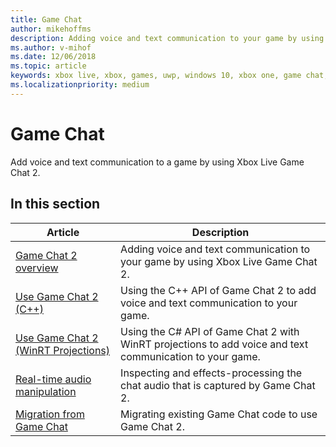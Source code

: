 ```yaml
---
title: Game Chat
author: mikehoffms
description: Adding voice and text communication to your game by using Xbox Live Game Chat 2.
ms.author: v-mihof
ms.date: 12/06/2018
ms.topic: article
keywords: xbox live, xbox, games, uwp, windows 10, xbox one, game chat, game chat 2, voice communication
ms.localizationpriority: medium
---
```


# Game Chat

Add voice and text communication to a game by using Xbox Live Game Chat 2.


## In this section

| Article | Description |
|---------|-------------|
| [Game Chat 2 overview](game-chat-2-overview.md) | Adding voice and text communication to your game by using Xbox Live Game Chat 2. |
| [Use Game Chat 2 (C++)](using-game-chat-2.md) | Using the C++ API of Game Chat 2 to add voice and text communication to your game. |
| [Use Game Chat 2 (WinRT Projections)](using-game-chat-2-winrt.md) | Using the C# API of Game Chat 2 with WinRT projections to add voice and text communication to your game. |
| [Real-time audio manipulation](real-time-audio-manipulation.md) | Inspecting and effects-processing the chat audio that is captured by Game Chat 2. |
| [Migration from Game Chat](game-chat-2-migration.md) | Migrating existing Game Chat code to use Game Chat 2. |
